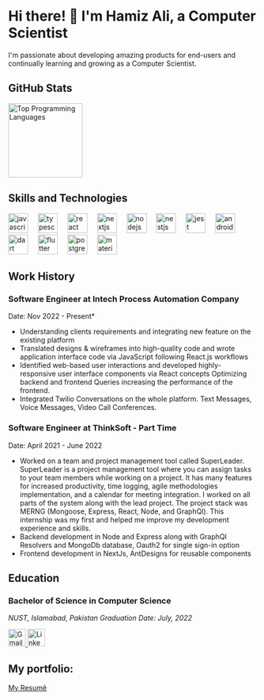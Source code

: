 # Hi there! 👋 I'm Hamiz Ali, a Computer Scientist

I'm passionate about developing amazing products for end-users and continually learning and growing as a Computer Scientist.

## GitHub Stats

<div align="left">
  <img src="https://github-readme-stats.vercel.app/api/top-langs?username=blink616&locale=en&hide_title=false&layout=compact&card_width=320&langs_count=5&theme=dracula&hide_border=false" height="150" alt="Top Programming Languages"  />
</div>

## Skills and Technologies

<div align="left">
  <img src="https://cdn.jsdelivr.net/gh/devicons/devicon/icons/javascript/javascript-original.svg" height="40" alt="javascript logo"  />
  <img width="12" />
  <img src="https://cdn.jsdelivr.net/gh/devicons/devicon/icons/typescript/typescript-original.svg" height="40" alt="typescript logo"  />
  <img width="12" />
  <img src="https://cdn.jsdelivr.net/gh/devicons/devicon/icons/react/react-original.svg" height="40" alt="react logo"  />
  <img width="12" />
  <img src="https://cdn.jsdelivr.net/gh/devicons/devicon/icons/nextjs/nextjs-original.svg" height="40" alt="nextjs logo"  />
  <img width="12" />
  <img src="https://cdn.jsdelivr.net/gh/devicons/devicon/icons/nodejs/nodejs-original.svg" height="40" alt="nodejs logo"  />
  <img width="12" />
  <img src="https://cdn.jsdelivr.net/gh/devicons/devicon/icons/nestjs/nestjs-plain.svg" height="40" alt="nestjs logo"  />
  <img width="12" />
  <img src="https://cdn.jsdelivr.net/gh/devicons/devicon/icons/jest/jest-plain.svg" height="40" alt="jest logo"  />
  <img width="12" />
  <img src="https://cdn.jsdelivr.net/gh/devicons/devicon/icons/android/android-original.svg" height="40" alt="android logo"  />
  <img width="12" />
  <img src="https://cdn.jsdelivr.net/gh/devicons/devicon/icons/dart/dart-original.svg" height="40" alt="dart logo"  />
  <img width="12" />
  <img src="https://cdn.jsdelivr.net/gh/devicons/devicon/icons/flutter/flutter-original.svg" height="40" alt="flutter logo"  />
  <img width="12" />
  <img src="https://cdn.jsdelivr.net/gh/devicons/devicon/icons/postgresql/postgresql-original.svg" height="40" alt="postgresql logo"  />
  <img width="12" />
  <img src="https://cdn.jsdelivr.net/gh/devicons/devicon/icons/materialui/materialui-original.svg" height="40" alt="materialui logo"  />
</div>

## Work History

### Software Engineer at Intech Process Automation Company
Date: Nov 2022 - Present*

 - Understanding clients requirements and integrating new feature on the existing platform
 - Translated designs & wireframes into high-quality code and wrote application interface code via JavaScript following React.js workflows
 - Identified web-based user interactions and developed highly- responsive user interface components via React concepts Optimizing backend and frontend Queries increasing the 
   performance of the frontend.
 - Integrated Twilio Conversations on the whole platform. Text Messages, Voice Messages, Video Call Conferences.

### Software Engineer at ThinkSoft - Part Time
Date: April 2021 - June 2022
 - Worked on a team and project management tool called SuperLeader. SuperLeader is a project management tool where you can assign tasks to your team members while working on a 
   project. It has many features for increased productivity, time logging, agile methodologies implementation, and a calendar for meeting integration. I worked on all parts of the 
   system along with the lead project. The project stack was MERNG (Mongoose, Express, React, Node, and GraphQl). This internship was my first and helped me improve my development 
   experience and skills.
 - Backend development in Node and Express along with GraphQl Resolvers and MongoDb database, Oauth2 for single sign-in option
 - Frontend development in NextJs, AntDesigns for reusable components


## Education

### Bachelor of Science in Computer Science
*NUST, Islamabad, Pakistan*
*Graduation Date: July, 2022*


<div align="left">
  <a href="mailto:hamiz.ali686@gmail.com" target="_blank">
    <img src="https://img.shields.io/static/v1?message=Gmail&logo=gmail&label=&color=D14836&logoColor=white&labelColor=&style=for-the-badge" height="35" alt="Gmail" />
  </a>
  <a href="https://www.linkedin.com/in/hamiz-ali-3492511b6/" target="_blank">
    <img src="https://img.shields.io/static/v1?message=LinkedIn&logo=linkedin&label=&color=0077B5&logoColor=white&labelColor=&style=for-the-badge" height="35" alt="LinkedIn" />
  </a>
</div>

## My portfolio:
<div><a href="https://hamizportfolio.netlify.app/">My Resumê</a></div>
